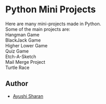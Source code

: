 # Python Mini Projects
Here are many mini-projects made in Python.
<br>
Some of the main projects are:
<br>
Hangman Game
<br>
BlackJack Game
<br>
Higher Lower Game
<br>
Quiz Game
<br>
Etch-A-Sketch
<br>
Mail Merge Project
<br>
Turtle Race
<br>

## Author

- [Ayushi Sharan](https://github.com/avs-7955)
